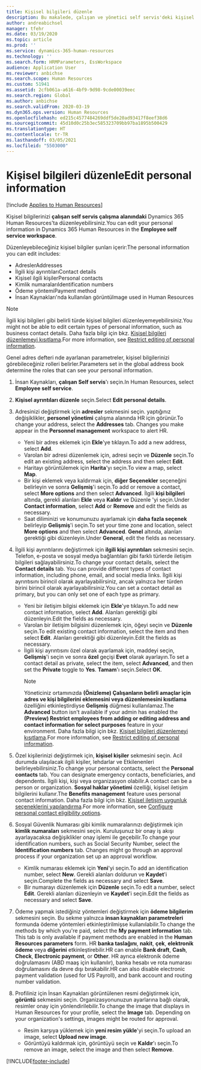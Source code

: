 ```yaml
---
title: Kişisel bilgileri düzenle
description: Bu makalede, çalışan ve yönetici self servis'deki kişisel bilgilerin nasıl düzenleneceği anlatılmaktadır.
author: andreabichsel
manager: tfehr
ms.date: 03/19/2020
ms.topic: article
ms.prod: ''
ms.service: dynamics-365-human-resources
ms.technology: ''
ms.search.form: HRMParameters, EssWorkspace
audience: Application User
ms.reviewer: anbichse
ms.search.scope: Human Resources
ms.custom: 51941
ms.assetid: 2cfb061a-a616-4bf9-9d98-9cde00039eec
ms.search.region: Global
ms.author: anbichse
ms.search.validFrom: 2020-03-19
ms.dyn365.ops.version: Human Resources
ms.openlocfilehash: ed215c4577484269ddf5de20ad93417f8eef38d6
ms.sourcegitcommit: 45d10d0c25b3ec585323709bb97ba1895b500429
ms.translationtype: HT
ms.contentlocale: tr-TR
ms.lasthandoff: 03/05/2021
ms.locfileid: "5503000"
---
```

# <a name="edit-personal-information"></a><span data-ttu-id="b7db7-103">Kişisel bilgileri düzenle</span><span class="sxs-lookup"><span data-stu-id="b7db7-103">Edit personal information</span></span>

[!include [Applies to Human Resources](../includes/applies-to-hr.md)]

<span data-ttu-id="b7db7-104">Kişisel bilgilerinizi **çalışan self servis çalışma alanındaki** Dynamics 365 Human Resources'ta düzenleyebilirsiniz.</span><span class="sxs-lookup"><span data-stu-id="b7db7-104">You can edit your personal information in Dynamics 365 Human Resources in the **Employee self service workspace**.</span></span>

<span data-ttu-id="b7db7-105">Düzenleyebileceğiniz kişisel bilgiler şunları içerir:</span><span class="sxs-lookup"><span data-stu-id="b7db7-105">The personal information you can edit includes:</span></span>

- <span data-ttu-id="b7db7-106">Adresler</span><span class="sxs-lookup"><span data-stu-id="b7db7-106">Addresses</span></span>
- <span data-ttu-id="b7db7-107">İlgili kişi ayrıntıları</span><span class="sxs-lookup"><span data-stu-id="b7db7-107">Contact details</span></span>
- <span data-ttu-id="b7db7-108">Kişisel ilgili kişiler</span><span class="sxs-lookup"><span data-stu-id="b7db7-108">Personal contacts</span></span>
- <span data-ttu-id="b7db7-109">Kimlik numaraları</span><span class="sxs-lookup"><span data-stu-id="b7db7-109">Identification numbers</span></span>
- <span data-ttu-id="b7db7-110">Ödeme yöntemi</span><span class="sxs-lookup"><span data-stu-id="b7db7-110">Payment method</span></span>
- <span data-ttu-id="b7db7-111">İnsan Kaynakları'nda kullanılan görüntü</span><span class="sxs-lookup"><span data-stu-id="b7db7-111">Image used in Human Resources</span></span>

>[!NOTE]
><span data-ttu-id="b7db7-112">İlgili kişi bilgileri gibi belirli türde kişisel bilgileri düzenleyemeyebilirsiniz.</span><span class="sxs-lookup"><span data-stu-id="b7db7-112">You might not be able to edit certain types of personal information, such as business contact details.</span></span> <span data-ttu-id="b7db7-113">Daha fazla bilgi için bkz. [Kişisel bilgileri düzenlemeyi kısıtlama](hr-employee-self-service-restrict-editing.md).</span><span class="sxs-lookup"><span data-stu-id="b7db7-113">For more information, see [Restrict editing of personal information](hr-employee-self-service-restrict-editing.md).</span></span>

<span data-ttu-id="b7db7-114">Genel adres defteri nde ayarlanan parametreler, kişisel bilgilerinizi görebileceğiniz rolleri belirler.</span><span class="sxs-lookup"><span data-stu-id="b7db7-114">Parameters set in the global address book determine the roles that can see your personal information.</span></span>

1. <span data-ttu-id="b7db7-115">İnsan Kaynakları, **çalışan Self servis**'ı seçin.</span><span class="sxs-lookup"><span data-stu-id="b7db7-115">In Human Resources, select **Employee self service**.</span></span>

2. <span data-ttu-id="b7db7-116">**Kişisel ayrıntıları düzenle** seçin.</span><span class="sxs-lookup"><span data-stu-id="b7db7-116">Select **Edit personal details**.</span></span>

3. <span data-ttu-id="b7db7-117">Adresinizi değiştirmek için **adresler** sekmesini seçin. yaptığınız değişiklikler, **personel yönetimi** çalışma alanında HR için görünür.</span><span class="sxs-lookup"><span data-stu-id="b7db7-117">To change your address, select the **Addresses** tab. Changes you make appear in the **Personnel management** workspace to alert HR.</span></span>

    - <span data-ttu-id="b7db7-118">Yeni bir adres eklemek için **Ekle**'ye tıklayın.</span><span class="sxs-lookup"><span data-stu-id="b7db7-118">To add a new address, select **Add**.</span></span>
    - <span data-ttu-id="b7db7-119">Varolan bir adresi düzenlemek için, adresi seçin ve **Düzenle** seçin.</span><span class="sxs-lookup"><span data-stu-id="b7db7-119">To edit an existing address, select the address and then select **Edit**.</span></span>
    - <span data-ttu-id="b7db7-120">Haritayı görüntülemek için **Harita**'yı seçin.</span><span class="sxs-lookup"><span data-stu-id="b7db7-120">To view a map, select **Map**.</span></span>
    - <span data-ttu-id="b7db7-121">Bir kişi eklemek veya kaldırmak için, **diğer Seçenekler** seçeneğini belirleyin ve sonra **Gelişmiş**'i seçin.</span><span class="sxs-lookup"><span data-stu-id="b7db7-121">To add or remove a contact, select **More options** and then select **Advanced**.</span></span> <span data-ttu-id="b7db7-122">İlgili **kişi bilgileri** altında, gerekli alanları **Ekle** veya **Kaldır** ve Düzenle 'yi seçin.</span><span class="sxs-lookup"><span data-stu-id="b7db7-122">Under **Contact information**, select **Add** or **Remove** and edit the fields as necessary.</span></span>
    - <span data-ttu-id="b7db7-123">Saat diliminizi ve konumunuzu ayarlamak için **daha fazla seçenek** belirleyip **Gelişmiş**'i seçin.</span><span class="sxs-lookup"><span data-stu-id="b7db7-123">To set your time zone and location, select **More options** and then select **Advanced**.</span></span> <span data-ttu-id="b7db7-124">**Genel** altında, alanları gerektiği gibi düzenleyin.</span><span class="sxs-lookup"><span data-stu-id="b7db7-124">Under **General**, edit the fields as necessary.</span></span>

4. <span data-ttu-id="b7db7-125">İlgili kişi ayrıntılarını değiştirmek için **ilgili kişi ayrıntıları** sekmesini seçin. Telefon, e-posta ve sosyal medya bağlantıları gibi farklı türlerde iletişim bilgileri sağlayabilirsiniz.</span><span class="sxs-lookup"><span data-stu-id="b7db7-125">To change your contact details, select the **Contact details** tab. You can provide different types of contact information, including phone, email, and social media links.</span></span> <span data-ttu-id="b7db7-126">İlgili kişi ayrıntısını birincil olarak ayarlayabilirsiniz, ancak yalnızca her türden birini birincil olarak ayarlayabilirsiniz.</span><span class="sxs-lookup"><span data-stu-id="b7db7-126">You can set a contact detail as primary, but you can only set one of each type as primary.</span></span>

    - <span data-ttu-id="b7db7-127">Yeni bir iletişim bilgisi eklemek için **Ekle**'ye tıklayın.</span><span class="sxs-lookup"><span data-stu-id="b7db7-127">To add new contact information, select **Add**.</span></span> <span data-ttu-id="b7db7-128">Alanları gerektiği gibi düzenleyin.</span><span class="sxs-lookup"><span data-stu-id="b7db7-128">Edit the fields as necessary.</span></span>
    - <span data-ttu-id="b7db7-129">Varolan bir iletişim bilgisini düzenlemek için, öğeyi seçin ve **Düzenle** seçin.</span><span class="sxs-lookup"><span data-stu-id="b7db7-129">To edit existing contact information, select the item and then select **Edit**.</span></span> <span data-ttu-id="b7db7-130">Alanları gerektiği gibi düzenleyin.</span><span class="sxs-lookup"><span data-stu-id="b7db7-130">Edit the fields as necessary.</span></span>
    - <span data-ttu-id="b7db7-131">İlgili kişi ayrıntısını özel olarak ayarlamak için, maddeyi seçin, **Gelişmiş**'i seçin ve sonra **özel** geçişi **Evet** olarak ayarlayın.</span><span class="sxs-lookup"><span data-stu-id="b7db7-131">To set a contact detail as private, select the item, select **Advanced**, and then set the **Private** toggle to **Yes**.</span></span> <span data-ttu-id="b7db7-132">**Tamam**'ı seçin.</span><span class="sxs-lookup"><span data-stu-id="b7db7-132">Select **OK**.</span></span>
      >[!NOTE]
      ><span data-ttu-id="b7db7-133">Yöneticiniz ortamınızda **(Önizleme) Çalışanların belirli amaçlar için adres ve kişi bilgilerini eklemesini veya düzenlemesini kısıtlama** özelliğini etkinleştirdiyse **Gelişmiş** düğmesi kullanılamaz.</span><span class="sxs-lookup"><span data-stu-id="b7db7-133">The **Advanced** button isn't available if your admin has enabled the **(Preview) Restrict employees from adding or editing address and contact information for select purposes** feature in your environment.</span></span> <span data-ttu-id="b7db7-134">Daha fazla bilgi için bkz. [Kişisel bilgileri düzenlemeyi kısıtlama](hr-employee-self-service-restrict-editing.md).</span><span class="sxs-lookup"><span data-stu-id="b7db7-134">For more information, see [Restrict editing of personal information](hr-employee-self-service-restrict-editing.md).</span></span>
  
5. <span data-ttu-id="b7db7-135">Özel kişilerinizi değiştirmek için, **kişisel kişiler** sekmesini seçin. Acil durumda ulaşılacak ilgili kişiler, lehdarlar ve Etkilenenleri belirleyebilirsiniz.</span><span class="sxs-lookup"><span data-stu-id="b7db7-135">To change your personal contacts, select the **Personal contacts** tab. You can designate emergency contacts, beneficiaries, and dependents.</span></span> <span data-ttu-id="b7db7-136">İlgili kişi, kişi veya organizasyon olabilir.</span><span class="sxs-lookup"><span data-stu-id="b7db7-136">A contact can be a person or organization.</span></span> <span data-ttu-id="b7db7-137">**Sosyal haklar yönetimi** özelliği, kişisel iletişim bilgilerini kullanır.</span><span class="sxs-lookup"><span data-stu-id="b7db7-137">The **Benefits management** feature uses personal contact information.</span></span> <span data-ttu-id="b7db7-138">Daha fazla bilgi için bkz. [Kişisel iletişim uygunluk seçeneklerini yapılandırma](hr-benefits-setup-contact-eligibility-options.md).</span><span class="sxs-lookup"><span data-stu-id="b7db7-138">For more information, see [Configure personal contact eligibility options](hr-benefits-setup-contact-eligibility-options.md).</span></span>

6. <span data-ttu-id="b7db7-139">Sosyal Güvenlik Numarası gibi kimlik numaralarınızı değiştirmek için **kimlik numaraları** sekmesini seçin. Kuruluşunuz bir onay iş akışı ayarlayacaksa değişiklikler onay işlemi ile geçebilir.</span><span class="sxs-lookup"><span data-stu-id="b7db7-139">To change your identification numbers, such as Social Security Number, select the **Identification numbers** tab. Changes might go through an approval process if your organization set up an approval workflow.</span></span>

    - <span data-ttu-id="b7db7-140">Kimlik numarası eklemek için **Yeni**'yi seçin.</span><span class="sxs-lookup"><span data-stu-id="b7db7-140">To add an identification number, select **New**.</span></span> <span data-ttu-id="b7db7-141">Gerekli alanları doldurun ve **Kaydet**'i seçin.</span><span class="sxs-lookup"><span data-stu-id="b7db7-141">Complete the fields as necessary and select **Save**.</span></span>
    - <span data-ttu-id="b7db7-142">Bir numarayı düzenlemek için **Düzenle** seçin.</span><span class="sxs-lookup"><span data-stu-id="b7db7-142">To edit a number, select **Edit**.</span></span> <span data-ttu-id="b7db7-143">Gerekli alanları düzenleyin ve **Kaydet**'i seçin.</span><span class="sxs-lookup"><span data-stu-id="b7db7-143">Edit the fields as necessary and select **Save**.</span></span>

7. <span data-ttu-id="b7db7-144">Ödeme yapmak istediğiniz yöntemleri değiştirmek için **ödeme bilgilerim** sekmesini seçin. Bu sekme yalnızca **insan kaynakları parametreleri** formunda ödeme yöntemleri etkinleştirilmişse kullanılabilir.</span><span class="sxs-lookup"><span data-stu-id="b7db7-144">To change the methods by which you're paid, select the **My payment information** tab. This tab is only available if payment methods are enabled in the **Human Resources parameters** form.</span></span> <span data-ttu-id="b7db7-145">HR **banka taslağını**, **nakit**, **çek**, **elektronik ödeme** veya **diğerini** etkinleştirebilir.</span><span class="sxs-lookup"><span data-stu-id="b7db7-145">HR can enable **Bank draft**, **Cash**, **Check**, **Electronic payment**, or **Other**.</span></span> <span data-ttu-id="b7db7-146">HR ayrıca elektronik ödeme doğrulamasını (ABD maaş için kullanılır), banka hesabı ve rota numarası doğrulamasını da devre dışı bırakabilir.</span><span class="sxs-lookup"><span data-stu-id="b7db7-146">HR can also disable electronic payment validation (used for US Payroll), and bank account and routing number validation.</span></span>

8. <span data-ttu-id="b7db7-147">Profiliniz için İnsan Kaynakları görüntülenen resmi değiştirmek için, **görüntü** sekmesini seçin. Organizasyonunuzun ayarlarına bağlı olarak, resimler onay için yönlendirilebilir.</span><span class="sxs-lookup"><span data-stu-id="b7db7-147">To change the image that displays in Human Resources for your profile, select the **Image** tab. Depending on your organization's settings, images might be routed for approval.</span></span>

    - <span data-ttu-id="b7db7-148">Resim karşıya yüklemek için **yeni resim yükle**'yi seçin.</span><span class="sxs-lookup"><span data-stu-id="b7db7-148">To upload an image, select **Upload new image**.</span></span>
    - <span data-ttu-id="b7db7-149">Görüntüyü kaldırmak için, görüntüyü seçin ve **Kaldır**'ı seçin.</span><span class="sxs-lookup"><span data-stu-id="b7db7-149">To remove an image, select the image and then select **Remove**.</span></span>



[!INCLUDE[footer-include](../includes/footer-banner.md)]